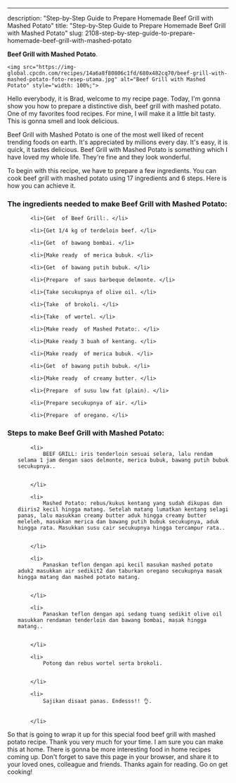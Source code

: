 ---
description: "Step-by-Step Guide to Prepare Homemade Beef Grill with Mashed Potato"
title: "Step-by-Step Guide to Prepare Homemade Beef Grill with Mashed Potato"
slug: 2108-step-by-step-guide-to-prepare-homemade-beef-grill-with-mashed-potato

<p>
	<strong>Beef Grill with Mashed Potato</strong>. 
	
</p>
<p>
	
	<img src="https://img-global.cpcdn.com/recipes/14a6a8f80806c1fd/680x482cq70/beef-grill-with-mashed-potato-foto-resep-utama.jpg" alt="Beef Grill with Mashed Potato" style="width: 100%;">
	
	
</p>
<p>
	Hello everybody, it is Brad, welcome to my recipe page. Today, I'm gonna show you how to prepare a distinctive dish, beef grill with mashed potato. One of my favorites food recipes. For mine, I will make it a little bit tasty. This is gonna smell and look delicious.
</p>
	
<p>
	
</p>
<p>
	Beef Grill with Mashed Potato is one of the most well liked of recent trending foods on earth. It's appreciated by millions every day. It's easy, it is quick, it tastes delicious. Beef Grill with Mashed Potato is something which I have loved my whole life. They're fine and they look wonderful.
</p>

<p>
To begin with this recipe, we have to prepare a few ingredients. You can cook beef grill with mashed potato using 17 ingredients and 6 steps. Here is how you can achieve it.
</p>

<h3>The ingredients needed to make Beef Grill with Mashed Potato:</h3>

<ol>
	
		<li>{Get  of Beef Grill:. </li>
	
		<li>{Get 1/4 kg of terdeloin beef. </li>
	
		<li>{Get  of bawang bombai. </li>
	
		<li>{Make ready  of merica bubuk. </li>
	
		<li>{Get  of bawang putih bubuk. </li>
	
		<li>{Prepare  of saus barbeque delmonte. </li>
	
		<li>{Take secukupnya of olive oil. </li>
	
		<li>{Take  of brokoli. </li>
	
		<li>{Take  of wortel. </li>
	
		<li>{Make ready  of Mashed Potato:. </li>
	
		<li>{Make ready 3 buah of kentang. </li>
	
		<li>{Make ready  of merica bubuk. </li>
	
		<li>{Get  of bawang putih bubuk. </li>
	
		<li>{Make ready  of creamy butter. </li>
	
		<li>{Prepare  of susu low fat (plain). </li>
	
		<li>{Prepare secukupnya of air. </li>
	
		<li>{Prepare  of oregano. </li>
	
</ol>
<p>
	
</p>

<h3>Steps to make Beef Grill with Mashed Potato:</h3>

<ol>
	
		<li>
			BEEF GRILL: iris tenderloin sesuai selera, lalu rendam selama 1 jam dengan saos delmonte, merica bubuk, bawang putih bubuk secukupnya..
			
			
		</li>
	
		<li>
			Mashed Potato: rebus/kukus kentang yang sudah dikupas dan diiris2 kecil hingga matang. Setelah matang lumatkan kentang selagi panas, lalu masukkan creamy butter aduk hingga creamy butter meleleh, masukkan merica dan bawang putih bubuk secukupnya, aduk hingga rata. Masukkan susu cair secukupnya hingga tercampur rata..
			
			
		</li>
	
		<li>
			Panaskan teflon dengan api kecil masukan mashed potato aduk2 masukkan air sedikit2 dan taburkan oregano secukupnya masak hingga matang dan mashed potato matang.
			
			
		</li>
	
		<li>
			Panaskan teflon dengan api sedang tuang sedikit olive oil masukkan rendaman tenderloin dan bawang bombai, masak hingga matang..
			
			
		</li>
	
		<li>
			Potong dan rebus wortel serta brokoli.
			
			
		</li>
	
		<li>
			Sajikan disaat panas. Endesss!! 👌.
			
			
		</li>
	
</ol>

<p>
	
</p>

<p>
	So that is going to wrap it up for this special food beef grill with mashed potato recipe. Thank you very much for your time. I am sure you can make this at home. There is gonna be more interesting food in home recipes coming up. Don't forget to save this page in your browser, and share it to your loved ones, colleague and friends. Thanks again for reading. Go on get cooking!
</p>
